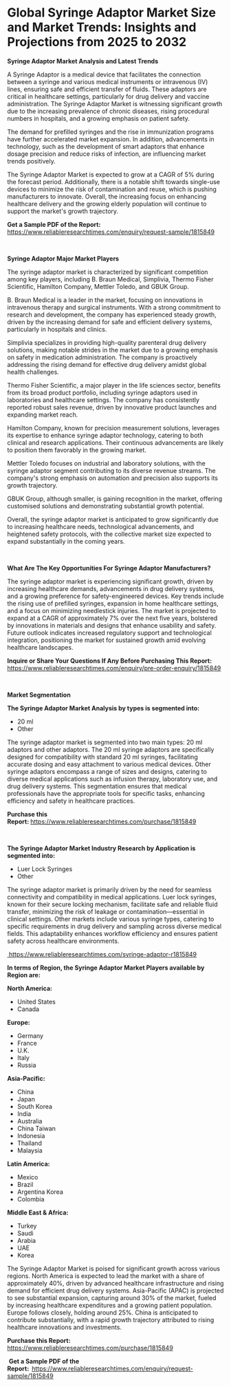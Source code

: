 <p><h1>Global Syringe Adaptor Market Size and Market Trends: Insights and Projections from 2025 to 2032</h1></p><p><strong>Syringe Adaptor Market Analysis and Latest Trends</strong></p>
<p><p>A Syringe Adaptor is a medical device that facilitates the connection between a syringe and various medical instruments or intravenous (IV) lines, ensuring safe and efficient transfer of fluids. These adaptors are critical in healthcare settings, particularly for drug delivery and vaccine administration. The Syringe Adaptor Market is witnessing significant growth due to the increasing prevalence of chronic diseases, rising procedural numbers in hospitals, and a growing emphasis on patient safety. </p><p>The demand for prefilled syringes and the rise in immunization programs have further accelerated market expansion. In addition, advancements in technology, such as the development of smart adaptors that enhance dosage precision and reduce risks of infection, are influencing market trends positively. </p><p>The Syringe Adaptor Market is expected to grow at a CAGR of 5% during the forecast period. Additionally, there is a notable shift towards single-use devices to minimize the risk of contamination and reuse, which is pushing manufacturers to innovate. Overall, the increasing focus on enhancing healthcare delivery and the growing elderly population will continue to support the market's growth trajectory.</p></p>
<p><strong>Get a Sample PDF of the Report:&nbsp;</strong> <a href="https://www.reliableresearchtimes.com/enquiry/request-sample/1815849?utm_campaign=2220&utm_medium=2&utm_source=Github&utm_content=ia&utm_term=13042025&utm_id=syringe-adaptor">https://www.reliableresearchtimes.com/enquiry/request-sample/1815849</a></p>
<p>&nbsp;</p>
<p><strong>Syringe Adaptor Major Market Players</strong></p>
<p><p>The syringe adaptor market is characterized by significant competition among key players, including B. Braun Medical, Simplivia, Thermo Fisher Scientific, Hamilton Company, Mettler Toledo, and GBUK Group. </p><p>B. Braun Medical is a leader in the market, focusing on innovations in intravenous therapy and surgical instruments. With a strong commitment to research and development, the company has experienced steady growth, driven by the increasing demand for safe and efficient delivery systems, particularly in hospitals and clinics.</p><p>Simplivia specializes in providing high-quality parenteral drug delivery solutions, making notable strides in the market due to a growing emphasis on safety in medication administration. The company is proactively addressing the rising demand for effective drug delivery amidst global health challenges.</p><p>Thermo Fisher Scientific, a major player in the life sciences sector, benefits from its broad product portfolio, including syringe adaptors used in laboratories and healthcare settings. The company has consistently reported robust sales revenue, driven by innovative product launches and expanding market reach.</p><p>Hamilton Company, known for precision measurement solutions, leverages its expertise to enhance syringe adaptor technology, catering to both clinical and research applications. Their continuous advancements are likely to position them favorably in the growing market.</p><p>Mettler Toledo focuses on industrial and laboratory solutions, with the syringe adaptor segment contributing to its diverse revenue streams. The company's strong emphasis on automation and precision also supports its growth trajectory.</p><p>GBUK Group, although smaller, is gaining recognition in the market, offering customised solutions and demonstrating substantial growth potential.</p><p>Overall, the syringe adaptor market is anticipated to grow significantly due to increasing healthcare needs, technological advancements, and heightened safety protocols, with the collective market size expected to expand substantially in the coming years.</p></p>
<p>&nbsp;</p>
<p><strong>What Are The Key Opportunities For Syringe Adaptor Manufacturers?</strong></p>
<p><p>The syringe adaptor market is experiencing significant growth, driven by increasing healthcare demands, advancements in drug delivery systems, and a growing preference for safety-engineered devices. Key trends include the rising use of prefilled syringes, expansion in home healthcare settings, and a focus on minimizing needlestick injuries. The market is projected to expand at a CAGR of approximately 7% over the next five years, bolstered by innovations in materials and designs that enhance usability and safety. Future outlook indicates increased regulatory support and technological integration, positioning the market for sustained growth amid evolving healthcare landscapes.</p></p>
<p><strong>Inquire or Share Your Questions If Any Before Purchasing This Report:</strong> <a href="https://www.reliableresearchtimes.com/enquiry/pre-order-enquiry/1815849?utm_campaign=2220&utm_medium=2&utm_source=Github&utm_content=ia&utm_term=13042025&utm_id=syringe-adaptor">https://www.reliableresearchtimes.com/enquiry/pre-order-enquiry/1815849</a></p>
<p>&nbsp;</p>
<p><strong>Market Segmentation</strong></p>
<p><strong>The Syringe Adaptor Market Analysis by types is segmented into:</strong></p>
<p><ul><li>20 ml</li><li>Other</li></ul></p>
<p><p>The syringe adaptor market is segmented into two main types: 20 ml adaptors and other adaptors. The 20 ml syringe adaptors are specifically designed for compatibility with standard 20 ml syringes, facilitating accurate dosing and easy attachment to various medical devices. Other syringe adaptors encompass a range of sizes and designs, catering to diverse medical applications such as infusion therapy, laboratory use, and drug delivery systems. This segmentation ensures that medical professionals have the appropriate tools for specific tasks, enhancing efficiency and safety in healthcare practices.</p></p>
<p><strong>Purchase this Report:&nbsp;</strong><a href="https://www.reliableresearchtimes.com/purchase/1815849?utm_campaign=2220&utm_medium=2&utm_source=Github&utm_content=ia&utm_term=13042025&utm_id=syringe-adaptor">https://www.reliableresearchtimes.com/purchase/1815849</a></p>
<p>&nbsp;</p>
<p><strong>The Syringe Adaptor Market Industry Research by Application is segmented into:</strong></p>
<p><ul><li>Luer Lock Syringes</li><li>Other</li></ul></p>
<p><p>The syringe adaptor market is primarily driven by the need for seamless connectivity and compatibility in medical applications. Luer lock syringes, known for their secure locking mechanism, facilitate safe and reliable fluid transfer, minimizing the risk of leakage or contamination—essential in clinical settings. Other markets include various syringe types, catering to specific requirements in drug delivery and sampling across diverse medical fields. This adaptability enhances workflow efficiency and ensures patient safety across healthcare environments.</p></p>
<p><a href="https://www.reliableresearchtimes.com/syringe-adaptor-r1815849?utm_campaign=2220&utm_medium=2&utm_source=Github&utm_content=ia&utm_term=13042025&utm_id=syringe-adaptor">&nbsp;https://www.reliableresearchtimes.com/syringe-adaptor-r1815849</a></p>
<p><strong>In terms of Region, the Syringe Adaptor Market Players available by Region are:</strong></p>
<p>
    <p> <strong> North America: </strong>
        <ul>
            <li>United States</li>
            <li>Canada</li>
        </ul>
        </p> 
    <p> <strong> Europe: </strong>
        <ul>
            <li>Germany</li>
            <li>France</li>
            <li>U.K.</li>
            <li>Italy</li>
            <li>Russia</li>
        </ul>
        </p> 
    <p> <strong> Asia-Pacific: </strong>
        <ul>
            <li>China</li>
            <li>Japan</li>
            <li>South Korea</li>
            <li>India</li>
            <li>Australia</li>
            <li>China Taiwan</li>
            <li>Indonesia</li>
            <li>Thailand</li>
            <li>Malaysia</li>
        </ul>
        </p> 
    <p> <strong> Latin America: </strong>
        <ul>
            <li>Mexico</li>
            <li>Brazil</li>
            <li>Argentina Korea</li>
            <li>Colombia</li>
        </ul>
        </p> 
    <p> <strong> Middle East & Africa: </strong>
        <ul>
            <li>Turkey</li>
            <li>Saudi</li>
            <li>Arabia</li>
            <li>UAE</li>
            <li>Korea</li>
        </ul>
    </p>
    </p>
<p><p>The Syringe Adaptor Market is poised for significant growth across various regions. North America is expected to lead the market with a share of approximately 40%, driven by advanced healthcare infrastructure and rising demand for efficient drug delivery systems. Asia-Pacific (APAC) is projected to see substantial expansion, capturing around 30% of the market, fueled by increasing healthcare expenditures and a growing patient population. Europe follows closely, holding around 25%. China is anticipated to contribute substantially, with a rapid growth trajectory attributed to rising healthcare innovations and investments.</p></p>
<p><strong>Purchase this Report: </strong><a href="https://www.reliableresearchtimes.com/purchase/1815849?utm_campaign=2220&utm_medium=2&utm_source=Github&utm_content=ia&utm_term=13042025&utm_id=syringe-adaptor">https://www.reliableresearchtimes.com/purchase/1815849</a></p>
<p>&nbsp;<strong>Get a Sample PDF of the Report:&nbsp;&nbsp;</strong><a href="https://www.reliableresearchtimes.com/enquiry/request-sample/1815849?utm_campaign=2220&utm_medium=2&utm_source=Github&utm_content=ia&utm_term=13042025&utm_id=syringe-adaptor">https://www.reliableresearchtimes.com/enquiry/request-sample/1815849</a></p>
<p><strong></strong></p>
<p><p></p><p></p><p></p></p>